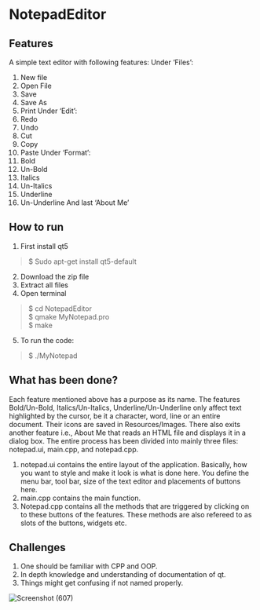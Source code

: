 # NotepadEditor
## Features ##
A simple text editor with following features:
Under ‘Files’:
1.	New file
2.	Open File
3.	Save
4.	Save As
5.	Print
Under ‘Edit’:
1.	Redo
2.	Undo
3.	Cut
4.	Copy 
5.	Paste
Under ‘Format’:
1.	Bold
2.	Un-Bold
3.	Italics
4.	Un-Italics
5.	Underline
6.	Un-Underline
And last ‘About Me’

## How to run ##
1.	First install qt5
  >  $ Sudo apt-get install qt5-default
2.	Download the zip file
3.	Extract all files
4.	Open terminal
  >  $ cd NotepadEditor\
  >  $ qmake MyNotepad.pro\
  >  $ make
5.  To run the code:
  >  $ ./MyNotepad
  
## What has been done? ##
Each feature mentioned above has a purpose as its name. The features Bold/Un-Bold, Italics/Un-Italics, Underline/Un-Underline only affect text highlighted by the cursor, be it a character, word, line or an entire document. Their icons are saved in Resources/Images. There also exits another feature i.e., About Me that reads an HTML file and displays it in a dialog box. The entire process has been divided into mainly three files:
notepad.ui, main.cpp,  and notepad.cpp.
1.	notepad.ui contains the entire layout of the application. Basically, how you want to style and make it look is what is done here. You define the menu bar, tool bar, size of the text editor and placements of buttons here.
2.	main.cpp contains the main function.
3.	Notepad.cpp contains all the methods that are triggered by clicking on to these buttons of the features. These methods are also refereed to as slots of the buttons, widgets etc.

## Challenges ##
1.	One should be familiar with CPP and OOP.
2.	In depth knowledge and understanding of documentation of qt.
3.	Things might get confusing if not named properly.

![Screenshot (607)](https://github.com/namratanwani/NotepadEditor/blob/main/Screenshot%20(607).png)
